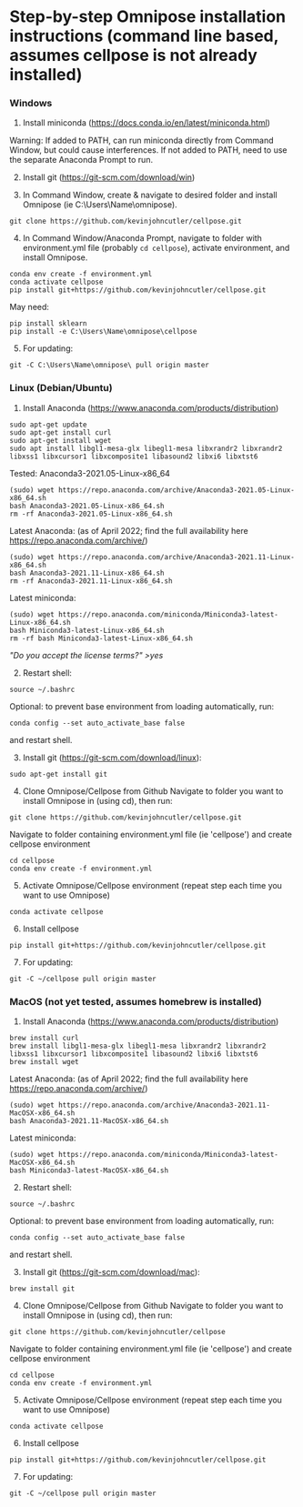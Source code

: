 # Step-by-step Omnipose installation instructions (command line based, assumes cellpose is not already installed)

### Windows

1. Install miniconda (https://docs.conda.io/en/latest/miniconda.html)

Warning: If added to PATH, can run miniconda directly from Command Window, but could cause interferences. If not added to PATH, need to use the separate Anaconda Prompt to run.

2. Install git (https://git-scm.com/download/win)

3. In Command Window, create & navigate to desired folder and install Omnipose (ie C:\Users\Name\omnipose\).
```
git clone https://github.com/kevinjohncutler/cellpose.git
```

4. In Command Window/Anaconda Prompt, navigate to folder with environment.yml file (probably `cd cellpose`), activate environment, and install Omnipose.
```
conda env create -f environment.yml
conda activate cellpose
pip install git+https://github.com/kevinjohncutler/cellpose.git
```

May need: 
```
pip install sklearn
pip install -e C:\Users\Name\omnipose\cellpose
```

5. For updating:
```
git -C C:\Users\Name\omnipose\ pull origin master
```

### Linux (Debian/Ubuntu)

1. Install Anaconda (https://www.anaconda.com/products/distribution)
```
sudo apt-get update
sudo apt-get install curl
sudo apt-get install wget
sudo apt install libgl1-mesa-glx libegl1-mesa libxrandr2 libxrandr2 libxss1 libxcursor1 libxcomposite1 libasound2 libxi6 libxtst6
```

Tested: Anaconda3-2021.05-Linux-x86_64
```
(sudo) wget https://repo.anaconda.com/archive/Anaconda3-2021.05-Linux-x86_64.sh 
bash Anaconda3-2021.05-Linux-x86_64.sh 
rm -rf Anaconda3-2021.05-Linux-x86_64.sh 
```

Latest Anaconda: (as of April 2022; find the full availability here https://repo.anaconda.com/archive/)
```
(sudo) wget https://repo.anaconda.com/archive/Anaconda3-2021.11-Linux-x86_64.sh
bash Anaconda3-2021.11-Linux-x86_64.sh 
rm -rf Anaconda3-2021.11-Linux-x86_64.sh 
```

Latest miniconda:
```
(sudo) wget https://repo.anaconda.com/miniconda/Miniconda3-latest-Linux-x86_64.sh
bash Miniconda3-latest-Linux-x86_64.sh
rm -rf bash Miniconda3-latest-Linux-x86_64.sh
```

_"Do you accept the license terms?" >yes_

2. Restart shell:
```
source ~/.bashrc
```

Optional: to prevent base environment from loading automatically, run:
```
conda config --set auto_activate_base false
```
and restart shell.

3.  Install git (https://git-scm.com/download/linux): 
```
sudo apt-get install git
```

4. Clone Omnipose/Cellpose from Github
Navigate to folder you want to install Omnipose in (using cd), then run:
```
git clone https://github.com/kevinjohncutler/cellpose.git
```

Navigate to folder containing environment.yml file (ie 'cellpose') and create cellpose environment
```
cd cellpose
conda env create -f environment.yml
```

5. Activate Omnipose/Cellpose environment (repeat step each time you want to use Omnipose)
```
conda activate cellpose
```

6. Install cellpose 
```
pip install git+https://github.com/kevinjohncutler/cellpose.git
```

7. For updating: 
```
git -C ~/cellpose pull origin master
```




### MacOS (not yet tested, assumes homebrew is installed)

1. Install Anaconda (https://www.anaconda.com/products/distribution)
```
brew install curl
brew install libgl1-mesa-glx libegl1-mesa libxrandr2 libxrandr2 libxss1 libxcursor1 libxcomposite1 libasound2 libxi6 libxtst6
brew install wget
```

Latest Anaconda: (as of April 2022; find the full availability here https://repo.anaconda.com/archive/)
```
(sudo) wget https://repo.anaconda.com/archive/Anaconda3-2021.11-MacOSX-x86_64.sh
bash Anaconda3-2021.11-MacOSX-x86_64.sh
```

Latest miniconda:
```
(sudo) wget https://repo.anaconda.com/miniconda/Miniconda3-latest-MacOSX-x86_64.sh
bash Miniconda3-latest-MacOSX-x86_64.sh
```

2. Restart shell:
```
source ~/.bashrc
```

Optional: to prevent base environment from loading automatically, run:
```
conda config --set auto_activate_base false
```
and restart shell.

3.  Install git (https://git-scm.com/download/mac): 
```
brew install git
```

4. Clone Omnipose/Cellpose from Github
Navigate to folder you want to install Omnipose in (using cd), then run:
```
git clone https://github.com/kevinjohncutler/cellpose
```

Navigate to folder containing environment.yml file (ie 'cellpose') and create cellpose environment
```
cd cellpose
conda env create -f environment.yml
```

5. Activate Omnipose/Cellpose environment (repeat step each time you want to use Omnipose)
```
conda activate cellpose
```

6. Install cellpose 
```
pip install git+https://github.com/kevinjohncutler/cellpose.git
```

7. For updating: 
```
git -C ~/cellpose pull origin master
```











